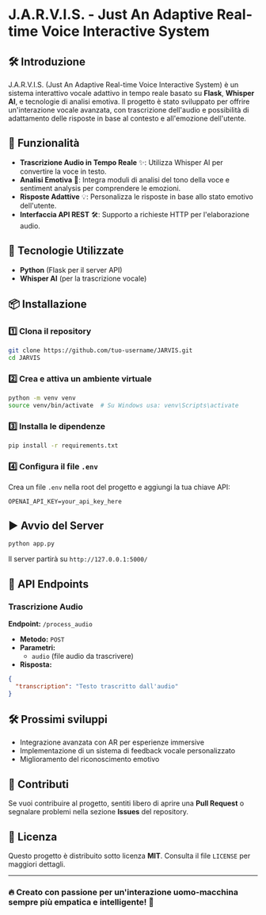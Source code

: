 # J.A.R.V.I.S. - Just An Adaptive Real-time Voice Interactive System

## 🛠️ Introduzione
J.A.R.V.I.S. (Just An Adaptive Real-time Voice Interactive System) è un sistema interattivo vocale adattivo in tempo reale basato su **Flask**, **Whisper AI**, e tecnologie di analisi emotiva. Il progetto è stato sviluppato per offrire un'interazione vocale avanzata, con trascrizione dell'audio e possibilità di adattamento delle risposte in base al contesto e all'emozione dell'utente.

## 🚀 Funzionalità
- **Trascrizione Audio in Tempo Reale** ✨: Utilizza Whisper AI per convertire la voce in testo.
- **Analisi Emotiva** 🚀: Integra moduli di analisi del tono della voce e sentiment analysis per comprendere le emozioni.
- **Risposte Adattive** 💡: Personalizza le risposte in base allo stato emotivo dell'utente.
- **Interfaccia API REST** 🛠: Supporto a richieste HTTP per l'elaborazione audio.

## 🔧 Tecnologie Utilizzate
- **Python** (Flask per il server API)
- **Whisper AI** (per la trascrizione vocale)

## 📦 Installazione

### 1️⃣ Clona il repository
```bash
git clone https://github.com/tuo-username/JARVIS.git
cd JARVIS
```

### 2️⃣ Crea e attiva un ambiente virtuale
```bash
python -m venv venv
source venv/bin/activate  # Su Windows usa: venv\Scripts\activate
```

### 3️⃣ Installa le dipendenze
```bash
pip install -r requirements.txt
```

### 4️⃣ Configura il file `.env`
Crea un file `.env` nella root del progetto e aggiungi la tua chiave API:
```plaintext
OPENAI_API_KEY=your_api_key_here
```

## ▶️ Avvio del Server
```bash
python app.py
```
Il server partirà su `http://127.0.0.1:5000/`

## 📡 API Endpoints
### **Trascrizione Audio**
**Endpoint:** `/process_audio`
- **Metodo:** `POST`
- **Parametri:**
  - `audio` (file audio da trascrivere)
- **Risposta:**
```json
{
  "transcription": "Testo trascritto dall'audio"
}
```

## 🛠️ Prossimi sviluppi
- Integrazione avanzata con AR per esperienze immersive
- Implementazione di un sistema di feedback vocale personalizzato
- Miglioramento del riconoscimento emotivo

## 🤝 Contributi
Se vuoi contribuire al progetto, sentiti libero di aprire una **Pull Request** o segnalare problemi nella sezione **Issues** del repository.

## 📜 Licenza
Questo progetto è distribuito sotto licenza **MIT**. Consulta il file `LICENSE` per maggiori dettagli.

---

### 🔥 Creato con passione per un'interazione uomo-macchina sempre più empatica e intelligente! 🚀

